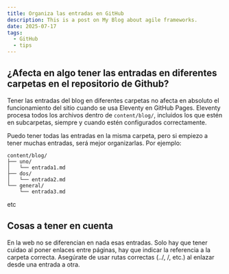 ```yaml
---
title: Organiza las entradas en GitHub
description: This is a post on My Blog about agile frameworks.
date: 2025-07-17
tags:
  - GitHub
  - tips
---
```


## ¿Afecta en algo tener las entradas en diferentes carpetas en el repositorio de Github?

Tener las entradas del blog en diferentes carpetas no afecta en absoluto el funcionamiento del sitio cuando se usa Eleventy en GitHub Pages. Eleventy procesa todos los archivos dentro de `content/blog/`, incluidos los que estén en subcarpetas, siempre y cuando estén configurados correctamente.

Puedo tener todas las entradas en la misma carpeta, pero si empiezo a tener muchas entradas, será mejor organizarlas. Por ejemplo:

```
content/blog/
├── uno/
│   └── entrada1.md
├── dos/
│   └── entrada2.md
└── general/
    └── entrada3.md
```

etc

## Cosas a tener en cuenta

En la web no se diferencian en nada esas entradas. Solo hay que tener cuidao al poner enlaces entre páginas, hay que indicar la referencia a la carpeta correcta. Asegúrate de usar rutas correctas (../, /, etc.) al enlazar desde una entrada a otra.


